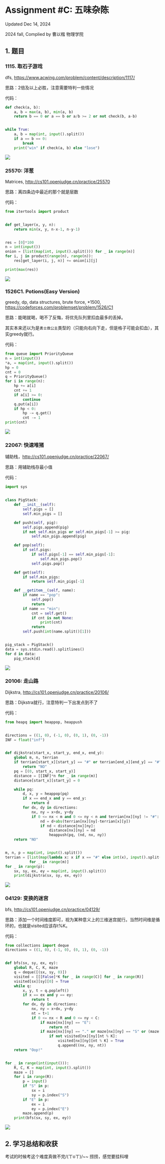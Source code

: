 # Assignment #C: 五味杂陈

Updated Dec 14, 2024

2024 fall, Complied by 曹以楷 物理学院

## 1. 题目

### 1115. 取石子游戏

dfs, https://www.acwing.com/problem/content/description/1117/

思路：2倍及以上必胜，注意需要特判一些情况

代码：

```python
def check(a, b):
    a, b = max(a, b), min(a, b)
    return b == 0 or a == b or a/b >= 2 or not check(b, a-b)


while True:
    a, b = map(int, input().split())
    if a == b == 0:
        break
    print("win" if check(a, b) else "lose")

```

![](https://raw.githubusercontent.com/Usercyk/images/main/20241214235007.png)

### 25570: 洋葱

Matrices, http://cs101.openjudge.cn/practice/25570

思路：离四条边中最近的那个就是层数

代码：

```python
from itertools import product


def get_layer(x, y, n):
    return min(x, y, n-x-1, n-y-1)


res = [0]*100
n = int(input())
onion = [list(map(int, input().split())) for _ in range(n)]
for i, j in product(range(n), range(n)):
    res[get_layer(i, j, n)] += onion[i][j]

print(max(res))

```

![](https://raw.githubusercontent.com/Usercyk/images/main/20241214235733.png)

### 1526C1. Potions(Easy Version)

greedy, dp, data structures, brute force, *1500, https://codeforces.com/problemset/problem/1526/C1

思路：能喝就喝，喝不了反悔，将优先队列里扣血最多的丢掉。

其实本来还以为是`勇士救公主`类型的（只能向右向下走，但是格子可能会扣血），其实greedy就行。

代码：

```python
from queue import PriorityQueue
n = int(input())
*a, = map(int, input().split())
hp = 0
cnt = 0
q = PriorityQueue()
for i in range(n):
    hp += a[i]
    cnt += 1
    if a[i] >= 0:
        continue
    q.put(a[i])
    if hp < 0:
        hp -= q.get()
        cnt -= 1
print(cnt)

```

![](https://raw.githubusercontent.com/Usercyk/images/main/20241215001148.png)

### 22067: 快速堆猪

辅助栈，http://cs101.openjudge.cn/practice/22067/

思路：用辅助栈存最小值

代码：

```python
import sys


class PigStack:
    def __init__(self):
        self.pigs = []
        self.min_pigs = []

    def push(self, pig):
        self.pigs.append(pig)
        if not self.min_pigs or self.min_pigs[-1] >= pig:
            self.min_pigs.append(pig)

    def pop(self):
        if self.pigs:
            if self.pigs[-1] == self.min_pigs[-1]:
                self.min_pigs.pop()
            self.pigs.pop()

    def get(self):
        if self.min_pigs:
            return self.min_pigs[-1]

    def __getitem__(self, name):
        if name == "pop":
            self.pop()
            return
        if name == "min":
            cnt = self.get()
            if cnt is not None:
                print(cnt)
            return
        self.push(int(name.split()[1]))


pig_stack = PigStack()
data = sys.stdin.read().splitlines()
for d in data:
    pig_stack[d]

```

![](https://raw.githubusercontent.com/Usercyk/images/main/20241215002750.png)

### 20106: 走山路

Dijkstra, http://cs101.openjudge.cn/practice/20106/

思路：Dijkstra就行，注意特判一下出发点到不了

代码：

```python
from heapq import heappop, heappush


directions = ((1, 0), (-1, 0), (0, 1), (0, -1))
INF = float("inf")


def dijkstra(start_x, start_y, end_x, end_y):
    global m, n, terrian
    if terrian[start_x][start_y] == "#" or terrian[end_x][end_y] == "#":
        return "NO"
    pq = [(0, start_x, start_y)]
    distance = [[INF]*n for _ in range(m)]
    distance[start_x][start_y] = 0

    while pq:
        d, x, y = heappop(pq)
        if x == end_x and y == end_y:
            return d
        for dx, dy in directions:
            nx, ny = x+dx, y+dy
            if 0 <= nx < m and 0 <= ny < n and terrian[nx][ny] != "#":
                nd = d+abs(terrian[nx][ny]-terrian[x][y])
                if nd < distance[nx][ny]:
                    distance[nx][ny] = nd
                    heappush(pq, (nd, nx, ny))
    return "NO"


m, n, p = map(int, input().split())
terrian = [list(map(lambda x: x if x == "#" else int(x), input().split()))
           for _ in range(m)]
for _ in range(p):
    sx, sy, ex, ey = map(int, input().split())
    print(dijkstra(sx, sy, ex, ey))

```

![](https://raw.githubusercontent.com/Usercyk/images/main/20241215004758.png)

### 04129: 变换的迷宫

bfs, http://cs101.openjudge.cn/practice/04129/

思路：添加一个时间维度即可，视为某种意义上的三维迷宫就行。当然时间维是循环的，也就是visited应该存t%K。

代码：

```python
from collections import deque
directions = ((1, 0), (-1, 0), (0, 1), (0, -1))


def bfs(sx, sy, ex, ey):
    global R, C, K, maze
    q = deque([(sx, sy, 0)])
    visited = [[[False]*K for _ in range(C)] for _ in range(R)]
    visited[sx][sy][0] = True
    while q:
        x, y, t = q.popleft()
        if x == ex and y == ey:
            return t
        for dx, dy in directions:
            nx, ny = x+dx, y+dy
            nt = t+1
            if 0 <= nx < R and 0 <= ny < C:
                if maze[nx][ny] == "E":
                    return nt
                if maze[nx][ny] == "." or maze[nx][ny] == "S" or (maze[nx][ny] == "#" and nt % K == 0):
                    if not visited[nx][ny][nt % K]:
                        visited[nx][ny][nt % K] = True
                        q.append((nx, ny, nt))
    return "Oop!"


for _ in range(int(input())):
    R, C, K = map(int, input().split())
    maze = []
    for i in range(R):
        p = input()
        if "S" in p:
            sx = i
            sy = p.index("S")
        if "E" in p:
            ex = i
            ey = p.index("E")
        maze.append(p)
    print(bfs(sx, sy, ex, ey))

```

![](https://raw.githubusercontent.com/Usercyk/images/main/20241215011311.png)

## 2. 学习总结和收获

考试的时候考这个难度真做不完/(ㄒoㄒ)/~~
捞捞，感觉要挂科哩
